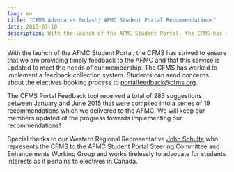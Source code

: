 ```yaml
---
lang: en
title: "CFMS Advocates &ndash; AFMC Student Portal Recommendations"
date: 2015-07-10
description: With the launch of the AFMC Student Portal, the CFMS has strived to ensure that we are providing timely feedback to the AFMC and that this service is updated to meet the needs of our membership.
---
```


With the launch of the AFMC Student Portal, the CFMS has strived to ensure that we are providing timely feedback to the AFMC and that this service is updated to meet the needs of our membership. The CFMS has worked to implement a feedback collection system.  Students can send concerns about the electives booking process to [portalfeedback@cfms.org](mailto:portalfeedback@cfms.org).

The CFMS Portal Feedback tool received a total of 283 suggestions between January and June 2015 that were compiled into a series of 19 recommendations which we delivered to the AFMC.  We will keep our members updated of the progress towards implementing our recommendations!

Special thanks to our Western Regional Representative [John Schulte](mailto:jps279@campus.usask.ca) who represents the CFMS to the AFMC Student Portal Steering Committee and Enhancements Working Group and works tirelessly to advocate for students interests as it pertains to electives in Canada.
